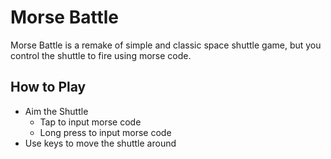 # Morse Battle
Morse Battle is a remake of simple and classic space shuttle game, but you control the shuttle to fire using morse code.

## How to Play

- Aim the Shuttle
    - Tap <Space> to input morse code <dot>
    - Long press <Space> to input morse code <dash>
- Use <Arrow> keys to move the shuttle around


